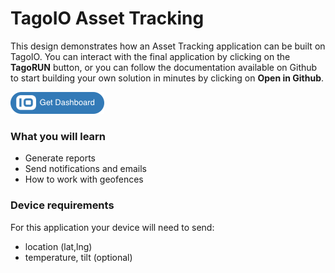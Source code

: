# TagoIO Asset Tracking

This design demonstrates how an Asset Tracking application can be built on TagoIO. You can interact with the final application by clicking on the **TagoRUN** button, or you can follow the documentation available on Github to start building your own solution in minutes by clicking on **Open in Github**.

[![Get Dashboard](https://raw.githubusercontent.com/tago-io/explore-asset-tracking/master/images/getdashboard.png?raw=true)](https://admin.develop.tago.io/explore)

### What you will learn
- Generate reports
- Send notifications and emails
- How to work with geofences

### Device requirements
For this application your device will need to send:
- location (lat,lng)
- temperature, tilt  (optional)
